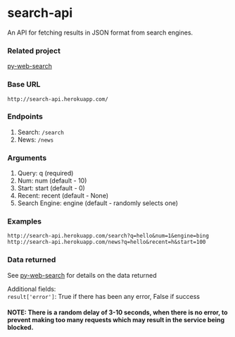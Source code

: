 # search-api
An API for fetching results in JSON format from search engines.

### Related project
[py-web-search](https://github.com/rohithpr/py-web-search)

### Base URL

`http://search-api.herokuapp.com/`

### Endpoints

1. Search: `/search`
2. News: `/news`

### Arguments

1. Query: q (required)
2. Num: num (default - 10)
3. Start: start (default - 0)
4. Recent: recent (default - None)
5. Search Engine: engine (default - randomly selects one)

### Examples

`http://search-api.herokuapp.com/search?q=hello&num=1&engine=bing`  
`http://search-api.herokuapp.com/news?q=hello&recent=h&start=100`

### Data returned

See [py-web-search](https://github.com/rohithpr/py-web-search#usage) for details on the data returned

Additional fields:  
`result['error']`: True if there has been any error, False if success

#### NOTE: There is a random delay of 3-10 seconds, when there is no error, to prevent making too many requests which may result in the service being blocked.
